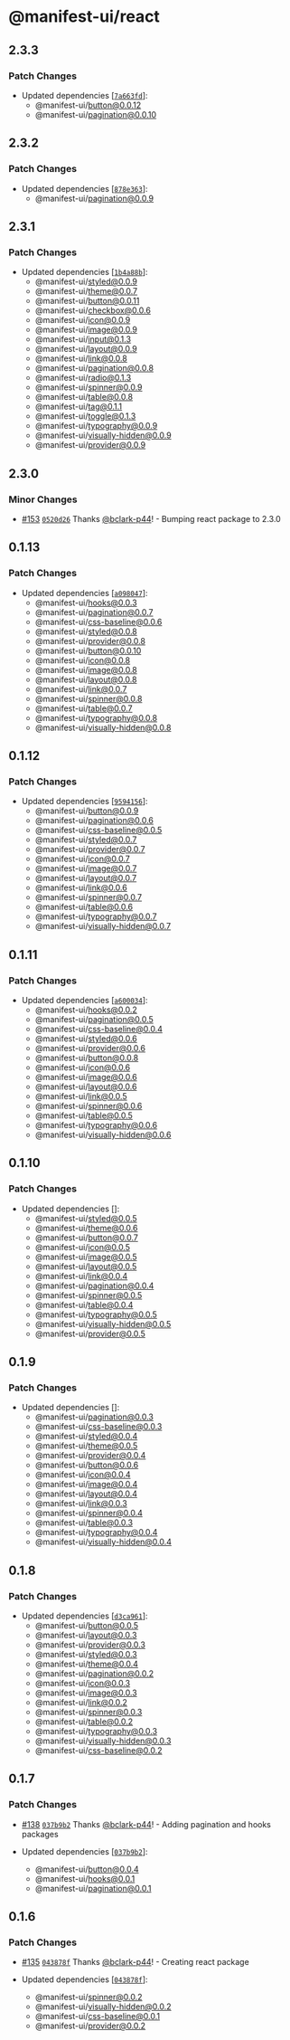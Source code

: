 # @manifest-ui/react

## 2.3.3

### Patch Changes

- Updated dependencies [[`7a663fd`](https://github.com/project44/manifest-ui/commit/7a663fd052ea9a003caa8752a062903d37f268c2)]:
  - @manifest-ui/button@0.0.12
  - @manifest-ui/pagination@0.0.10

## 2.3.2

### Patch Changes

- Updated dependencies [[`878e363`](https://github.com/project44/manifest-ui/commit/878e363663ecc443ae480e61de987f5ec9bb4f35)]:
  - @manifest-ui/pagination@0.0.9

## 2.3.1

### Patch Changes

- Updated dependencies [[`1b4a88b`](https://github.com/project44/manifest-ui/commit/1b4a88b5cb40b4694feec637ff492a0d0a611c30)]:
  - @manifest-ui/styled@0.0.9
  - @manifest-ui/theme@0.0.7
  - @manifest-ui/button@0.0.11
  - @manifest-ui/checkbox@0.0.6
  - @manifest-ui/icon@0.0.9
  - @manifest-ui/image@0.0.9
  - @manifest-ui/input@0.1.3
  - @manifest-ui/layout@0.0.9
  - @manifest-ui/link@0.0.8
  - @manifest-ui/pagination@0.0.8
  - @manifest-ui/radio@0.1.3
  - @manifest-ui/spinner@0.0.9
  - @manifest-ui/table@0.0.8
  - @manifest-ui/tag@0.1.1
  - @manifest-ui/toggle@0.1.3
  - @manifest-ui/typography@0.0.9
  - @manifest-ui/visually-hidden@0.0.9
  - @manifest-ui/provider@0.0.9

## 2.3.0

### Minor Changes

- [#153](https://github.com/project44/manifest-ui/pull/153) [`0520d26`](https://github.com/project44/manifest-ui/commit/0520d260aa2cde96fc02d4092a194d6f29b07daa) Thanks [@bclark-p44](https://github.com/bclark-p44)! - Bumping react package to 2.3.0

## 0.1.13

### Patch Changes

- Updated dependencies [[`a098047`](https://github.com/project44/manifest-ui/commit/a098047c9eb021b31e2794b19ce86d5eee1f93d0)]:
  - @manifest-ui/hooks@0.0.3
  - @manifest-ui/pagination@0.0.7
  - @manifest-ui/css-baseline@0.0.6
  - @manifest-ui/styled@0.0.8
  - @manifest-ui/provider@0.0.8
  - @manifest-ui/button@0.0.10
  - @manifest-ui/icon@0.0.8
  - @manifest-ui/image@0.0.8
  - @manifest-ui/layout@0.0.8
  - @manifest-ui/link@0.0.7
  - @manifest-ui/spinner@0.0.8
  - @manifest-ui/table@0.0.7
  - @manifest-ui/typography@0.0.8
  - @manifest-ui/visually-hidden@0.0.8

## 0.1.12

### Patch Changes

- Updated dependencies [[`9594156`](https://github.com/project44/manifest-ui/commit/9594156cdbade533187258f63461a7d2cea198e1)]:
  - @manifest-ui/button@0.0.9
  - @manifest-ui/pagination@0.0.6
  - @manifest-ui/css-baseline@0.0.5
  - @manifest-ui/styled@0.0.7
  - @manifest-ui/provider@0.0.7
  - @manifest-ui/icon@0.0.7
  - @manifest-ui/image@0.0.7
  - @manifest-ui/layout@0.0.7
  - @manifest-ui/link@0.0.6
  - @manifest-ui/spinner@0.0.7
  - @manifest-ui/table@0.0.6
  - @manifest-ui/typography@0.0.7
  - @manifest-ui/visually-hidden@0.0.7

## 0.1.11

### Patch Changes

- Updated dependencies [[`a600034`](https://github.com/project44/manifest-ui/commit/a600034fc95cf1ab7c9c897077eefe0b3c6fff8c)]:
  - @manifest-ui/hooks@0.0.2
  - @manifest-ui/pagination@0.0.5
  - @manifest-ui/css-baseline@0.0.4
  - @manifest-ui/styled@0.0.6
  - @manifest-ui/provider@0.0.6
  - @manifest-ui/button@0.0.8
  - @manifest-ui/icon@0.0.6
  - @manifest-ui/image@0.0.6
  - @manifest-ui/layout@0.0.6
  - @manifest-ui/link@0.0.5
  - @manifest-ui/spinner@0.0.6
  - @manifest-ui/table@0.0.5
  - @manifest-ui/typography@0.0.6
  - @manifest-ui/visually-hidden@0.0.6

## 0.1.10

### Patch Changes

- Updated dependencies []:
  - @manifest-ui/styled@0.0.5
  - @manifest-ui/theme@0.0.6
  - @manifest-ui/button@0.0.7
  - @manifest-ui/icon@0.0.5
  - @manifest-ui/image@0.0.5
  - @manifest-ui/layout@0.0.5
  - @manifest-ui/link@0.0.4
  - @manifest-ui/pagination@0.0.4
  - @manifest-ui/spinner@0.0.5
  - @manifest-ui/table@0.0.4
  - @manifest-ui/typography@0.0.5
  - @manifest-ui/visually-hidden@0.0.5
  - @manifest-ui/provider@0.0.5

## 0.1.9

### Patch Changes

- Updated dependencies []:
  - @manifest-ui/pagination@0.0.3
  - @manifest-ui/css-baseline@0.0.3
  - @manifest-ui/styled@0.0.4
  - @manifest-ui/theme@0.0.5
  - @manifest-ui/provider@0.0.4
  - @manifest-ui/button@0.0.6
  - @manifest-ui/icon@0.0.4
  - @manifest-ui/image@0.0.4
  - @manifest-ui/layout@0.0.4
  - @manifest-ui/link@0.0.3
  - @manifest-ui/spinner@0.0.4
  - @manifest-ui/table@0.0.3
  - @manifest-ui/typography@0.0.4
  - @manifest-ui/visually-hidden@0.0.4

## 0.1.8

### Patch Changes

- Updated dependencies [[`d3ca961`](https://github.com/project44/manifest-ui/commit/d3ca961f66d0d696b332ea688d98fac2fdf025e5)]:
  - @manifest-ui/button@0.0.5
  - @manifest-ui/layout@0.0.3
  - @manifest-ui/provider@0.0.3
  - @manifest-ui/styled@0.0.3
  - @manifest-ui/theme@0.0.4
  - @manifest-ui/pagination@0.0.2
  - @manifest-ui/icon@0.0.3
  - @manifest-ui/image@0.0.3
  - @manifest-ui/link@0.0.2
  - @manifest-ui/spinner@0.0.3
  - @manifest-ui/table@0.0.2
  - @manifest-ui/typography@0.0.3
  - @manifest-ui/visually-hidden@0.0.3
  - @manifest-ui/css-baseline@0.0.2

## 0.1.7

### Patch Changes

- [#138](https://github.com/project44/manifest-ui/pull/138) [`037b9b2`](https://github.com/project44/manifest-ui/commit/037b9b20937808e025b02658ab19267bdca7f8c1) Thanks [@bclark-p44](https://github.com/bclark-p44)! - Adding pagination and hooks packages

- Updated dependencies [[`037b9b2`](https://github.com/project44/manifest-ui/commit/037b9b20937808e025b02658ab19267bdca7f8c1)]:
  - @manifest-ui/button@0.0.4
  - @manifest-ui/hooks@0.0.1
  - @manifest-ui/pagination@0.0.1

## 0.1.6

### Patch Changes

- [#135](https://github.com/project44/manifest-ui/pull/135) [`043878f`](https://github.com/project44/manifest-ui/commit/043878f5ca997b35c3a76bb05f0a5012c5b09002) Thanks [@bclark-p44](https://github.com/bclark-p44)! - Creating react package

- Updated dependencies [[`043878f`](https://github.com/project44/manifest-ui/commit/043878f5ca997b35c3a76bb05f0a5012c5b09002)]:
  - @manifest-ui/spinner@0.0.2
  - @manifest-ui/visually-hidden@0.0.2
  - @manifest-ui/css-baseline@0.0.1
  - @manifest-ui/provider@0.0.2
